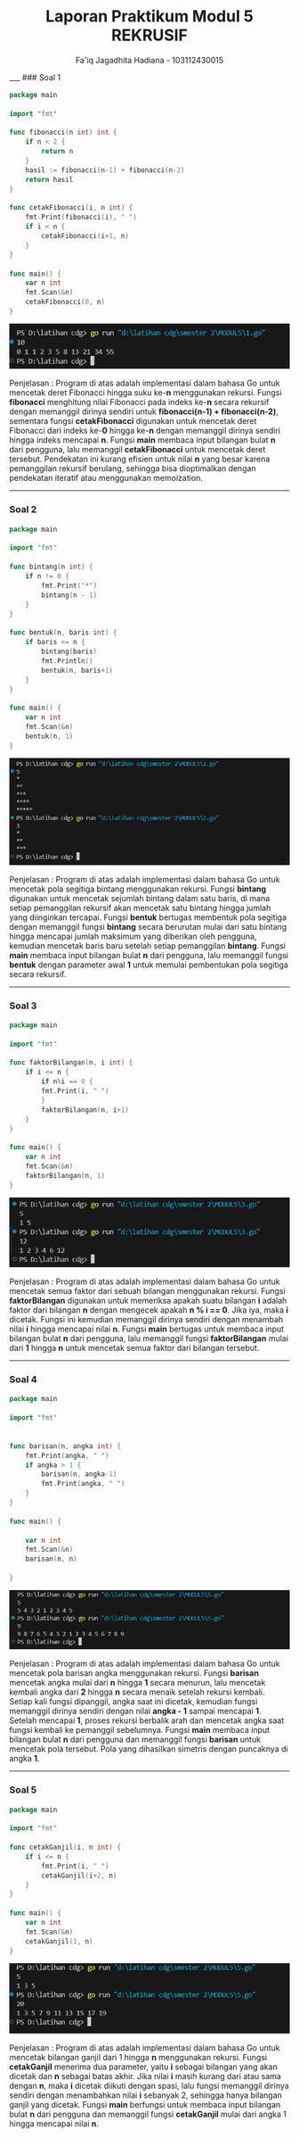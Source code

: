 <h1 style="text-align: center;">Laporan Praktikum Modul 5<br>REKRUSIF</h1>
<p style="text-align: center;">Fa'iq Jagadhita Hadiana - 103112430015</p>
___
### Soal 1

```go
package main

import "fmt"

func fibonacci(n int) int {
	if n < 2 {
		return n
	}
	hasil := fibonacci(n-1) + fibonacci(n-2)
	return hasil
}

func cetakFibonacci(i, n int) {
	fmt.Print(fibonacci(i), " ")
	if i < n {
		cetakFibonacci(i+1, n)
	}
}

func main() {
	var n int
	fmt.Scan(&n)
	cetakFibonacci(0, n)
}
```
![](output/1.png)

Penjelasan :
Program di atas adalah implementasi dalam bahasa Go untuk mencetak deret Fibonacci hingga suku ke-**n** menggunakan rekursi. Fungsi **fibonacci** menghitung nilai Fibonacci pada indeks ke-**n** secara rekursif dengan memanggil dirinya sendiri untuk **fibonacci(n-1) + fibonacci(n-2)**, sementara fungsi **cetakFibonacci** digunakan untuk mencetak deret Fibonacci dari indeks ke-**0** hingga ke-**n** dengan memanggil dirinya sendiri hingga indeks mencapai **n**. Fungsi **main** membaca input bilangan bulat **n** dari pengguna, lalu memanggil **cetakFibonacci** untuk mencetak deret tersebut. Pendekatan ini kurang efisien untuk nilai **n** yang besar karena pemanggilan rekursif berulang, sehingga bisa dioptimalkan dengan pendekatan iteratif atau menggunakan memoization.

___
### Soal 2

```go
package main

import "fmt"

func bintang(n int) {
	if n != 0 {
		fmt.Print("*")
		bintang(n - 1)
	}
}

func bentuk(n, baris int) {
	if baris <= n {
		bintang(baris)
		fmt.Println()
		bentuk(n, baris+1)
	}
}

func main() {
	var n int
	fmt.Scan(&n)
	bentuk(n, 1)
}
```

![](output/2.png)

Penjelasan : 
Program di atas adalah implementasi dalam bahasa Go untuk mencetak pola segitiga bintang menggunakan rekursi. Fungsi **bintang** digunakan untuk mencetak sejumlah bintang dalam satu baris, di mana setiap pemanggilan rekursif akan mencetak satu bintang hingga jumlah yang diinginkan tercapai. Fungsi **bentuk** bertugas membentuk pola segitiga dengan memanggil fungsi **bintang** secara berurutan mulai dari satu bintang hingga mencapai jumlah maksimum yang diberikan oleh pengguna, kemudian mencetak baris baru setelah setiap pemanggilan **bintang**. Fungsi **main** membaca input bilangan bulat **n** dari pengguna, lalu memanggil fungsi **bentuk** dengan parameter awal **1** untuk memulai pembentukan pola segitiga secara rekursif.

___
### Soal 3

```go
package main

import "fmt"

func faktorBilangan(n, i int) {
	if i <= n {
		if n%i == 0 {
		fmt.Print(i, " ")
		}
		faktorBilangan(n, i+1)
	}
}

func main() {
	var n int
	fmt.Scan(&n)
	faktorBilangan(n, 1)
}
```

![](output/3.png)

Penjelasan :
Program di atas adalah implementasi dalam bahasa Go untuk mencetak semua faktor dari sebuah bilangan menggunakan rekursi. Fungsi **faktorBilangan** digunakan untuk memeriksa apakah suatu bilangan **i** adalah faktor dari bilangan **n** dengan mengecek apakah **n % i == 0**. Jika iya, maka **i** dicetak. Fungsi ini kemudian memanggil dirinya sendiri dengan menambah nilai **i** hingga mencapai nilai **n**. Fungsi **main** bertugas untuk membaca input bilangan bulat **n** dari pengguna, lalu memanggil fungsi **faktorBilangan** mulai dari **1** hingga **n** untuk mencetak semua faktor dari bilangan tersebut.

___
### Soal 4

```go
package main

import "fmt"


func barisan(n, angka int) {
	fmt.Print(angka, " ")
	if angka > 1 {
		barisan(n, angka-1)
		fmt.Print(angka, " ")
	}
}

func main() {

	var n int
	fmt.Scan(&n)
	barisan(n, n)

}
```

![](output/4.png)

Penjelasan :
Program di atas adalah implementasi dalam bahasa Go untuk mencetak pola barisan angka menggunakan rekursi. Fungsi **barisan** mencetak angka mulai dari **n** hingga **1** secara menurun, lalu mencetak kembali angka dari **2** hingga **n** secara menaik setelah rekursi kembali. Setiap kali fungsi dipanggil, angka saat ini dicetak, kemudian fungsi memanggil dirinya sendiri dengan nilai **angka - 1** sampai mencapai **1**. Setelah mencapai **1**, proses rekursi berbalik arah dan mencetak angka saat fungsi kembali ke pemanggil sebelumnya. Fungsi **main** membaca input bilangan bulat **n** dari pengguna dan memanggil fungsi **barisan** untuk mencetak pola tersebut. Pola yang dihasilkan simetris dengan puncaknya di angka **1**.

___
### Soal 5

```go
package main

import "fmt"

func cetakGanjil(i, n int) {
	if i <= n {
		fmt.Print(i, " ")
		cetakGanjil(i+2, n)
	}
}

func main() {
	var n int
	fmt.Scan(&n)
	cetakGanjil(1, n)
}
```

![](output/5.png)

Penjelasan :
Program di atas adalah implementasi dalam bahasa Go untuk mencetak bilangan ganjil dari 1 hingga **n** menggunakan rekursi. Fungsi **cetakGanjil** menerima dua parameter, yaitu **i** sebagai bilangan yang akan dicetak dan **n** sebagai batas akhir. Jika nilai **i** masih kurang dari atau sama dengan **n**, maka **i** dicetak diikuti dengan spasi, lalu fungsi memanggil dirinya sendiri dengan menambahkan nilai **i** sebanyak 2, sehingga hanya bilangan ganjil yang dicetak. Fungsi **main** berfungsi untuk membaca input bilangan bulat **n** dari pengguna dan memanggil fungsi **cetakGanjil** mulai dari angka 1 hingga mencapai nilai **n**.